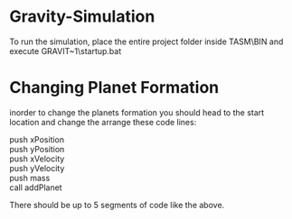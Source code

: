 # Gravity-Simulation
To run the simulation, place the entire project folder inside TASM\BIN and execute GRAVIT~1\startup.bat

# Changing Planet Formation
inorder to change the planets formation you should head to the start location and change the arrange these code lines:

push xPosition <br>
push yPosition  <br>
push xVelocity  <br>
push yVelocity  <br>
push mass <br>
call addPlanet 

There should be up to 5 segments of code like the above.
